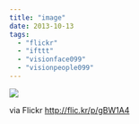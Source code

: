 ```yaml
---
title: "image"
date: 2013-10-13
tags: 
  - "flickr"
  - "ifttt"
  - "visionface099"
  - "visionpeople099"
---
```


![](http://farm9.staticflickr.com/8554/10251966903_1aa9c83c1d_b.jpg)  

  
  
via Flickr http://flic.kr/p/gBW1A4
